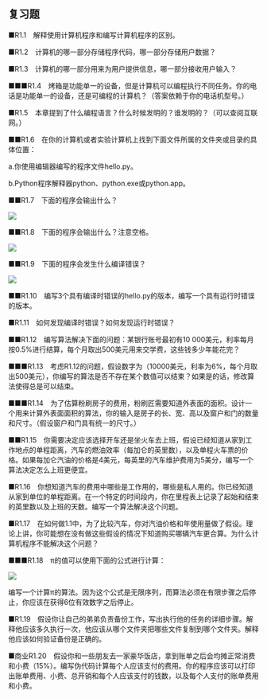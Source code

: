    

## 复习题

■R1.1　解释使用计算机程序和编写计算机程序的区别。

■R1.2　计算机的哪一部分存储程序代码，哪一部分存储用户数据？

■R1.3　计算机的哪一部分用来为用户提供信息，哪一部分接收用户输入？

■■■R1.4　烤箱是功能单一的设备，但是计算机可以编程执行不同任务。你的电话是功能单一的设备，还是可编程的计算机？（答案依赖于你的电话机型号。）

■R1.5　本章提到了什么编程语言？什么时候发明的？谁发明的？（可以查阅互联网。）

■■R1.6　在你的计算机或者实验计算机上找到下面文件所属的文件夹或目录的具体位置：

a.你使用编辑器编写的程序文件hello.py。

b.Python程序解释器python、python.exe或python.app。

■■R1.7　下面的程序会输出什么？

![](../Images/image05233.gif)

■■R1.8　下面的程序会输出什么？注意空格。

![](../Images/image05234.gif)

■■R1.9　下面的程序会发生什么编译错误？

![](../Images/image05235.gif)

■■R1.10　编写3个具有编译时错误的hello.py的版本，编写一个具有运行时错误的版本。

■R1.11　如何发现编译时错误？如何发现运行时错误？

■■R1.12　编写算法解决下面的问题：某银行账号最初有10 000美元，利率每月按0.5%进行结算，每个月取出500美元用来交学费，这些钱多少年能花完？

■■■R1.13　考虑R1.12的问题，假设数字为（10000美元，利率为6%，每个月取出500美元），你编写的算法是否不存在某个数值可以结束？如果是的话，修改算法使得总是可以结束。

■■■R1.14　为了估算粉刷房子的费用，粉刷匠需要知道外表面的面积。设计一个用来计算外表面面积的算法，你的输入是房子的长、宽、高以及窗户和门的数量和尺寸。（假设窗户和门具有统一的尺寸。）

■■R1.15　你需要决定应该选择开车还是坐火车去上班，假设已经知道从家到工作地点的单程距离，汽车的燃油效率（每加仑的英里数），以及单程火车票的价格。如果每加仑汽油的价格是4美元，每英里的汽车维护费用为5美分，编写一个算法决定怎么上班更便宜。

■R1.16　你想知道汽车的费用中哪些是工作用的，哪些是私人用的。你已经知道从家到单位的单程距离。在一个特定的时间段内，你在里程表上记录了起始和结束的英里数以及上班的天数。编写一个算法解决这个问题。

■R1.17　在如何做1.1中，为了比较汽车，你对汽油价格和年使用量做了假设。理论上讲，你可能想在没有做这些假设的情况下知道购买哪辆汽车更合算。为什么计算机程序不能解决这个问题？

■■■R1.18　π的值可以使用下面的公式进行计算：

![](0-Assets/Epubook/程序员编程语言经典合集（计算机科学丛书5册套装），javapython编程语言含经典教材龙书《编译原理》%20(Bruce%20Eckel%20%20Alfred%20V.%20Aho%20%20Monica%20S.%20Lam%20etc.)%20(Z-Library)/images/image05236.jpeg)

编写一个计算π的算法。因为这个公式是无限序列，而算法必须在有限步骤之后停止，你应该在获得6位有效数字之后停止。

■R1.19　假设你让自己的弟弟负责备份工作，写出执行他的任务的详细步骤。解释他应该多久执行一次，他应该从哪个文件夹把哪些文件复制到哪个文件夹。解释他应该如何验证备份是正确的。

■商业R1.20　假设你和一些朋友去一家豪华饭店，拿到账单之后会均摊正常消费和小费（15%）。编写伪代码计算每个人应该支付的费用。你的程序应该可以打印出账单费用、小费、总开销和每个人应该支付的钱数，以及每个人支付的账单费用和小费。